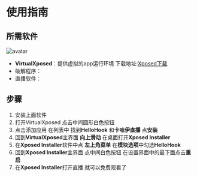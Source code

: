 

# 使用指南
## 所需软件
![avatar](https://imgchr.com/i/Zk8o5V)
- **VirtualXposed**：提供虚拟的app运行环境 下载地址:[Xposed下载](https://github-production-release-asset-2e65be.s3.amazonaws.com/112717963/19ca6300-57b2-11e9-99a2-9f539fe6c828?X-Amz-Algorithm=AWS4-HMAC-SHA256&X-Amz-Credential=AKIAIWNJYAX4CSVEH53A%2F20190624%2Fus-east-1%2Fs3%2Faws4_request&X-Amz-Date=20190624T023209Z&X-Amz-Expires=300&X-Amz-Signature=e8032d3c4ee47acb45cfd14f9edfd4790d194945a794514cf20bbfe7da973cb9&X-Amz-SignedHeaders=host&actor_id=12151191&response-content-disposition=attachment%3B%20filename%3DVirtualXposed_AOSP_0.17.3.apk&response-content-type=application%2Fvnd.android.package-archive)
- 破解程序：
- 直播软件：
## 步骤

1. 安装上面软件
2. 打开VirtualXposed   点击中间圆形白色按钮
3. 点击添加应用 在列表中 找到**HelloHook** 和**卡哇伊直播** 点**安装**
4. 回到**VirtualXposed**主界面 **向上滑动** 在桌面打开**Xposed Installer**
5. 在**Xposed Installer**软件中点 **左上角菜单** 在**模块选项**中勾选**HelloHook**
6. 回到**Xposed Installer**主界面 点中间白色按钮 在设置界面中的最下面点击**重启**
7. 在**Xposed Installer**打开直播 就可以免费观看了
